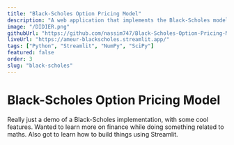 ```yaml
---
title: "Black-Scholes Option Pricing Model"
description: "A web application that implements the Black-Scholes model for option pricing, featuring real-time calculations and interactive visualizations."
image: "/DIDIER.png"
githubUrl: "https://github.com/nassim747/Black-Scholes-Option-Pricing-Model"
liveUrl: "https://ameur-blackscholes.streamlit.app/"
tags: ["Python", "Streamlit", "NumPy", "SciPy"]
featured: false
order: 3
slug: "black-scholes"
---
```


# Black-Scholes Option Pricing Model

Really just a demo of a Black-Scholes implementation, with some cool features. Wanted to learn more on finance while doing something related to maths. Also got to learn how to build things using Streamlit.